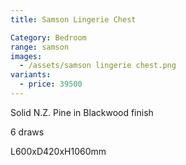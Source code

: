 ```yaml
---
title: Samson Lingerie Chest

Category: Bedroom
range: samson
images:
  - /assets/samson lingerie chest.png
variants:
  - price: 39500
---
```

Solid N.Z. Pine in Blackwood finish

6 draws

L600xD420xH1060mm